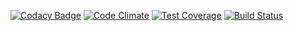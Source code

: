 [![Codacy Badge](https://api.codacy.com/project/badge/52ccf33f32334e0f8239254e4c142310)](https://www.codacy.com/app/lewisgoddard/puff-cookiecompliance)
[![Code Climate](https://codeclimate.com/github/eustasy/puff-cookiecompliance/badges/gpa.svg)](https://codeclimate.com/github/eustasy/puff-cookiecompliance)
[![Test Coverage](https://codeclimate.com/github/eustasy/puff-cookiecompliance/badges/coverage.svg)](https://codeclimate.com/github/eustasy/puff-cookiecompliance/coverage)
[![Build Status](https://travis-ci.org/eustasy/puff-cookiecompliance.svg?branch=master)](https://travis-ci.org/eustasy/puff-cookiecompliance)
